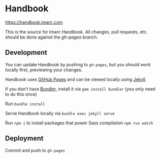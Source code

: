 # Handbook

https://handbook.imarc.com

This is the source for Imarc Handbook. All changes, pull requests, etc. should be done against the *gh-pages* branch.

## Development
You can update Handbook by pushing to `gh-pages`, but you should work locally first, previewing your changes.

Handbook uses [GitHub Pages](https://pages.github.com) and can be viewed locally using [Jekyll](https://jekyllrb.com).

If you don’t have [Bundler](https://rubygems.org/gems/bundler), install it via `gem install bundler` (you only need to do this once)

Run `bundle install`

Serve Handbook locally via `bundle exec jekyll serve`

Run `npm i` to install packages that power Sass compilation `npm run watch`

## Deployment
Commit and push to `gh-pages`
